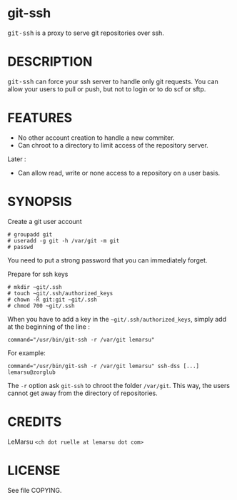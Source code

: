 git-ssh
=======

<tt>git-ssh</tt> is a proxy to serve git repositories over ssh.

DESCRIPTION
===========

<tt>git-ssh</tt> can force your ssh server to handle only git requests. You can
allow your users to pull or push, but not to login or to do scf or sftp.

FEATURES
========

+ No other account creation to handle a new commiter.
+ Can chroot to a directory to limit access of the repository server.

Later :
+ Can allow read, write or none access to a repository on a user basis.

SYNOPSIS
========

Create a git user account

    # groupadd git
    # useradd -g git -h /var/git -m git
    # passwd

You need to put a strong password that you can immediately forget.

Prepare for ssh keys

    # mkdir ~git/.ssh
    # touch ~git/.ssh/authorized_keys
    # chown -R git:git ~git/.ssh
    # chmod 700 ~git/.ssh

When you have to add a key in the `~git/.ssh/authorized_keys`, simply add at the beginning of the line :

    command="/usr/bin/git-ssh -r /var/git lemarsu"

For example:

    command="/usr/bin/git-ssh -r /var/git lemarsu" ssh-dss [...] lemarsu@zorglub

The `-r` option ask `git-ssh` to chroot the folder `/var/git`. This way, the
users cannot get away from the directory of repositories.

CREDITS
=======

LeMarsu `<ch dot ruelle at lemarsu dot com>`

LICENSE
=======

See file COPYING.
